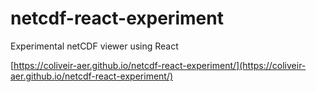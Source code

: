 # netcdf-react-experiment
Experimental netCDF viewer using React

[https://coliveir-aer.github.io/netcdf-react-experiment/](https://coliveir-aer.github.io/netcdf-react-experiment/)
